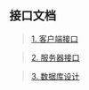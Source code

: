 ## 接口文档 
>[1. 客户端接口](https://github.com/slin1972/-1s/blob/master/doc/客户端API.md) 

>[2. 服务器接口](https://github.com/slin1972/-1s/blob/master/doc/服务器API.md) 

>[3. 数据库设计](https://github.com/slin1972/-1s/blob/master/doc/数据库设计.md) 

